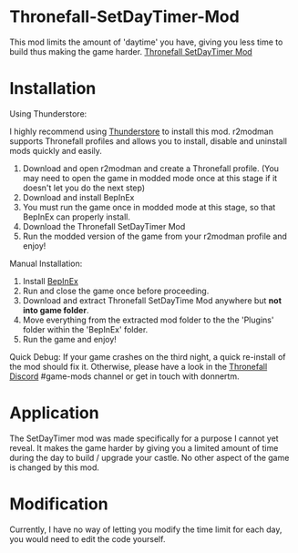 # Thronefall-SetDayTimer-Mod
This mod limits the amount of 'daytime' you have, giving you less time to build thus making the game harder.
[Thronefall SetDayTimer Mod](https://github.com/donnerxo/Thronefall-SetDayTimer-Mod/)

# Installation
Using Thunderstore:

I highly recommend using [Thunderstore](https://thunderstore.io/c/thronefall/) to install this mod. r2modman supports Thronefall profiles and allows you to install, disable and uninstall mods quickly and easily.

1. Download and open r2modman and create a Thronefall profile.
   (You may need to open the game in modded mode once at this stage if it doesn't let you do the next step)
2. Download and install BepInEx
3. You must run the game once in modded mode at this stage, so that BepInEx can properly install.
4. Download the Thronefall SetDayTimer Mod
5. Run the modded version of the game from your r2modman profile and enjoy!

Manual Installation:

1. Install [BepInEx](https://thunderstore.io/c/thronefall/p/BepInEx/BepInExPack_Thronefall/)
2. Run and close the game once before proceeding.
3. Download and extract Thronefall SetDayTime Mod anywhere but **not into game folder**.
4. Move everything from the extracted mod folder to the the 'Plugins' folder within the 'BepInEx' folder.
5. Run the game and enjoy!

Quick Debug: If your game crashes on the third night, a quick re-install of the mod should fix it. Otherwise, please have a look in the [Thronefall Discord](https://discord.gg/gVYctptyg8) #game-mods channel or get in touch with donnertm.

# Application
The SetDayTimer mod was made specifically for a purpose I cannot yet reveal. It makes the game harder by giving you a limited amount of time during the day to build / upgrade your castle.
No other aspect of the game is changed by this mod.

# Modification
Currently, I have no way of letting you modify the time limit for each day, you would need to edit the code yourself.
